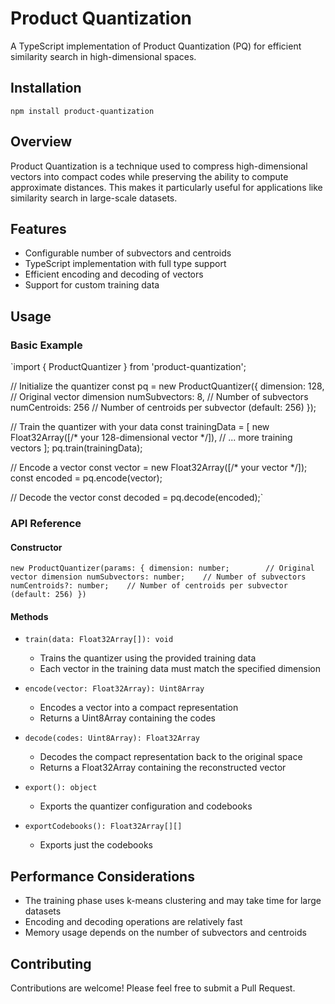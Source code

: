 # Product Quantization

A TypeScript implementation of Product Quantization (PQ) for efficient similarity search in high-dimensional spaces.

## Installation

`npm install product-quantization`

## Overview

Product Quantization is a technique used to compress high-dimensional vectors into compact codes while preserving the ability to compute approximate distances. This makes it particularly useful for applications like similarity search in large-scale datasets.

## Features

- Configurable number of subvectors and centroids
- TypeScript implementation with full type support
- Efficient encoding and decoding of vectors
- Support for custom training data

## Usage

### Basic Example

`import { ProductQuantizer } from 'product-quantization';

// Initialize the quantizer
const pq = new ProductQuantizer({
dimension: 128, // Original vector dimension
numSubvectors: 8, // Number of subvectors
numCentroids: 256 // Number of centroids per subvector (default: 256)
});

// Train the quantizer with your data
const trainingData = [
new Float32Array([/* your 128-dimensional vector */]),
// ... more training vectors
];
pq.train(trainingData);

// Encode a vector
const vector = new Float32Array([/* your vector */]);
const encoded = pq.encode(vector);

// Decode the vector
const decoded = pq.decode(encoded);`

### API Reference

#### Constructor

`new ProductQuantizer(params: {
  dimension: number;        // Original vector dimension
  numSubvectors: number;    // Number of subvectors
  numCentroids?: number;    // Number of centroids per subvector (default: 256)
})`

#### Methods

- `train(data: Float32Array[]): void`

  - Trains the quantizer using the provided training data
  - Each vector in the training data must match the specified dimension

- `encode(vector: Float32Array): Uint8Array`

  - Encodes a vector into a compact representation
  - Returns a Uint8Array containing the codes

- `decode(codes: Uint8Array): Float32Array`

  - Decodes the compact representation back to the original space
  - Returns a Float32Array containing the reconstructed vector

- `export(): object`

  - Exports the quantizer configuration and codebooks

- `exportCodebooks(): Float32Array[][]`
  - Exports just the codebooks

## Performance Considerations

- The training phase uses k-means clustering and may take time for large datasets
- Encoding and decoding operations are relatively fast
- Memory usage depends on the number of subvectors and centroids

## Contributing

Contributions are welcome! Please feel free to submit a Pull Request.
